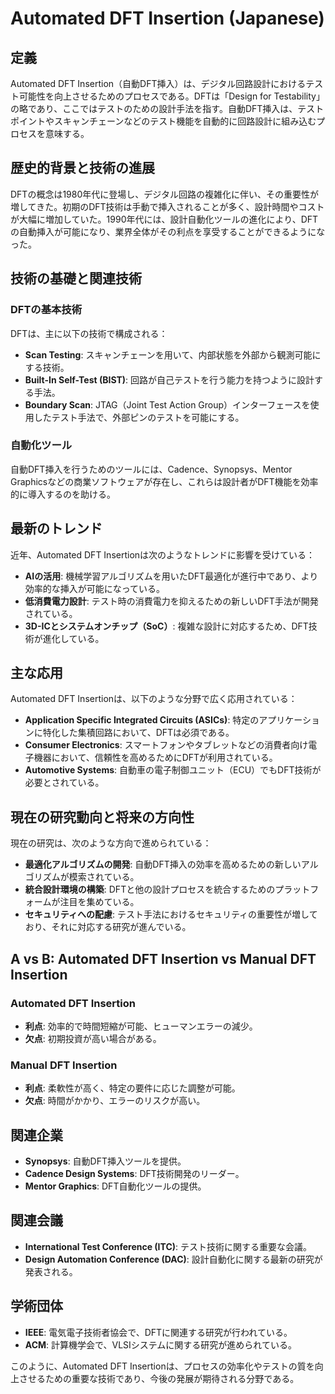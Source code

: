 # Automated DFT Insertion (Japanese)

## 定義

Automated DFT Insertion（自動DFT挿入）は、デジタル回路設計におけるテスト可能性を向上させるためのプロセスである。DFTは「Design for Testability」の略であり、ここではテストのための設計手法を指す。自動DFT挿入は、テストポイントやスキャンチェーンなどのテスト機能を自動的に回路設計に組み込むプロセスを意味する。

## 歴史的背景と技術の進展

DFTの概念は1980年代に登場し、デジタル回路の複雑化に伴い、その重要性が増してきた。初期のDFT技術は手動で挿入されることが多く、設計時間やコストが大幅に増加していた。1990年代には、設計自動化ツールの進化により、DFTの自動挿入が可能になり、業界全体がその利点を享受することができるようになった。

## 技術の基礎と関連技術

### DFTの基本技術

DFTは、主に以下の技術で構成される：

- **Scan Testing**: スキャンチェーンを用いて、内部状態を外部から観測可能にする技術。
- **Built-In Self-Test (BIST)**: 回路が自己テストを行う能力を持つように設計する手法。
- **Boundary Scan**: JTAG（Joint Test Action Group）インターフェースを使用したテスト手法で、外部ピンのテストを可能にする。

### 自動化ツール

自動DFT挿入を行うためのツールには、Cadence、Synopsys、Mentor Graphicsなどの商業ソフトウェアが存在し、これらは設計者がDFT機能を効率的に導入するのを助ける。

## 最新のトレンド

近年、Automated DFT Insertionは次のようなトレンドに影響を受けている：

- **AIの活用**: 機械学習アルゴリズムを用いたDFT最適化が進行中であり、より効率的な挿入が可能になっている。
- **低消費電力設計**: テスト時の消費電力を抑えるための新しいDFT手法が開発されている。
- **3D-ICとシステムオンチップ（SoC）**: 複雑な設計に対応するため、DFT技術が進化している。

## 主な応用

Automated DFT Insertionは、以下のような分野で広く応用されている：

- **Application Specific Integrated Circuits (ASICs)**: 特定のアプリケーションに特化した集積回路において、DFTは必須である。
- **Consumer Electronics**: スマートフォンやタブレットなどの消費者向け電子機器において、信頼性を高めるためにDFTが利用されている。
- **Automotive Systems**: 自動車の電子制御ユニット（ECU）でもDFT技術が必要とされている。

## 現在の研究動向と将来の方向性

現在の研究は、次のような方向で進められている：

- **最適化アルゴリズムの開発**: 自動DFT挿入の効率を高めるための新しいアルゴリズムが模索されている。
- **統合設計環境の構築**: DFTと他の設計プロセスを統合するためのプラットフォームが注目を集めている。
- **セキュリティへの配慮**: テスト手法におけるセキュリティの重要性が増しており、それに対応する研究が進んでいる。

## A vs B: Automated DFT Insertion vs Manual DFT Insertion

### Automated DFT Insertion

- **利点**: 効率的で時間短縮が可能、ヒューマンエラーの減少。
- **欠点**: 初期投資が高い場合がある。

### Manual DFT Insertion

- **利点**: 柔軟性が高く、特定の要件に応じた調整が可能。
- **欠点**: 時間がかかり、エラーのリスクが高い。

## 関連企業

- **Synopsys**: 自動DFT挿入ツールを提供。
- **Cadence Design Systems**: DFT技術開発のリーダー。
- **Mentor Graphics**: DFT自動化ツールの提供。

## 関連会議

- **International Test Conference (ITC)**: テスト技術に関する重要な会議。
- **Design Automation Conference (DAC)**: 設計自動化に関する最新の研究が発表される。

## 学術団体

- **IEEE**: 電気電子技術者協会で、DFTに関連する研究が行われている。
- **ACM**: 計算機学会で、VLSIシステムに関する研究が進められている。

このように、Automated DFT Insertionは、プロセスの効率化やテストの質を向上させるための重要な技術であり、今後の発展が期待される分野である。